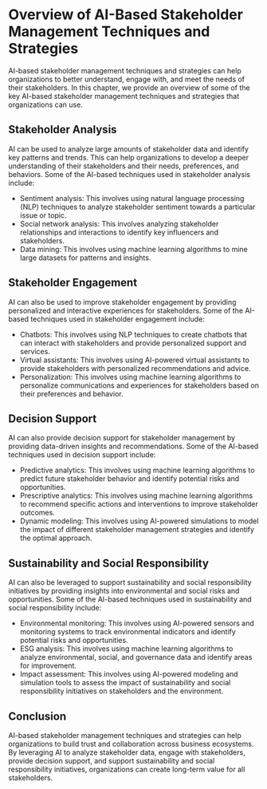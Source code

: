 Overview of AI-Based Stakeholder Management Techniques and Strategies
================================================================================================================================

AI-based stakeholder management techniques and strategies can help organizations to better understand, engage with, and meet the needs of their stakeholders. In this chapter, we provide an overview of some of the key AI-based stakeholder management techniques and strategies that organizations can use.

Stakeholder Analysis
--------------------

AI can be used to analyze large amounts of stakeholder data and identify key patterns and trends. This can help organizations to develop a deeper understanding of their stakeholders and their needs, preferences, and behaviors. Some of the AI-based techniques used in stakeholder analysis include:

* Sentiment analysis: This involves using natural language processing (NLP) techniques to analyze stakeholder sentiment towards a particular issue or topic.
* Social network analysis: This involves analyzing stakeholder relationships and interactions to identify key influencers and stakeholders.
* Data mining: This involves using machine learning algorithms to mine large datasets for patterns and insights.

Stakeholder Engagement
----------------------

AI can also be used to improve stakeholder engagement by providing personalized and interactive experiences for stakeholders. Some of the AI-based techniques used in stakeholder engagement include:

* Chatbots: This involves using NLP techniques to create chatbots that can interact with stakeholders and provide personalized support and services.
* Virtual assistants: This involves using AI-powered virtual assistants to provide stakeholders with personalized recommendations and advice.
* Personalization: This involves using machine learning algorithms to personalize communications and experiences for stakeholders based on their preferences and behavior.

Decision Support
----------------

AI can also provide decision support for stakeholder management by providing data-driven insights and recommendations. Some of the AI-based techniques used in decision support include:

* Predictive analytics: This involves using machine learning algorithms to predict future stakeholder behavior and identify potential risks and opportunities.
* Prescriptive analytics: This involves using machine learning algorithms to recommend specific actions and interventions to improve stakeholder outcomes.
* Dynamic modeling: This involves using AI-powered simulations to model the impact of different stakeholder management strategies and identify the optimal approach.

Sustainability and Social Responsibility
----------------------------------------

AI can also be leveraged to support sustainability and social responsibility initiatives by providing insights into environmental and social risks and opportunities. Some of the AI-based techniques used in sustainability and social responsibility include:

* Environmental monitoring: This involves using AI-powered sensors and monitoring systems to track environmental indicators and identify potential risks and opportunities.
* ESG analysis: This involves using machine learning algorithms to analyze environmental, social, and governance data and identify areas for improvement.
* Impact assessment: This involves using AI-powered modeling and simulation tools to assess the impact of sustainability and social responsibility initiatives on stakeholders and the environment.

Conclusion
----------

AI-based stakeholder management techniques and strategies can help organizations to build trust and collaboration across business ecosystems. By leveraging AI to analyze stakeholder data, engage with stakeholders, provide decision support, and support sustainability and social responsibility initiatives, organizations can create long-term value for all stakeholders.
